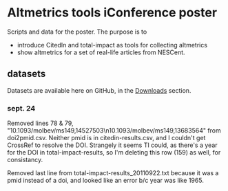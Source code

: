 Altmetrics tools iConference poster
===================================
Scripts and data for the poster. The purpose is to 

* introduce CitedIn and total-impact as tools for collecting altmetrics
* show altmetrics for a set of real-life articles from NESCent.

datasets
--------
Datasets are available here on GitHub, in the [Downloads](https://github.com/jasonpriem/altmetrics-tools-iConference-poster/downloads) section.

### sept. 24

Removed lines 78 & 79, "10.1093/molbev/ms149,14527503\n10.1093/molbev/ms149,13683564" from doi2pmid.csv. Neither pmid is in citedin-results.csv, and I couldn't get CrossRef to resolve the DOI. Strangely it seems TI could, as there's a year for the DOI in total-impact-results, so I'm deleting this row (159) as well, for consistancy.

Removed last line from total-impact-results_20110922.txt because it was a pmid instead of a doi, and looked like an error b/c year was like 1965.
